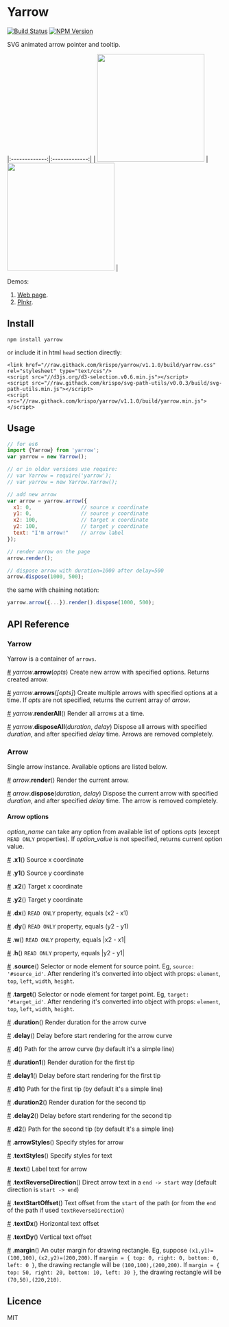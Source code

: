# Yarrow
[![Build Status](https://travis-ci.org/krispo/yarrow.svg?branch=master)](https://travis-ci.org/krispo/yarrow)
[![NPM Version](http://img.shields.io/npm/v/yarrow.svg?style=flat)](https://www.npmjs.org/package/yarrow)

SVG animated arrow pointer and tooltip. 

|:-------------:|:-------------:|
| <img src="http://i.imgur.com/BQbc9m1.png" width="250"> | <img src="http://i.imgur.com/UymjfkJ.png" width="250"> |

Demos:

1. [Web page](http://krispo.github.io/yarrow/).
2. [Plnkr](http://plnkr.co/edit/jUGsAw?p=preview).

## Install

    npm install yarrow

or include it in html `head` section directly:

    <link href="//raw.githack.com/krispo/yarrow/v1.1.0/build/yarrow.css" rel="stylesheet" type="text/css"/>
    <script src="//d3js.org/d3-selection.v0.6.min.js"></script>
    <script src="//raw.githack.com/krispo/svg-path-utils/v0.0.3/build/svg-path-utils.min.js"></script>
    <script src="//raw.githack.com/krispo/yarrow/v1.1.0/build/yarrow.min.js"></script>
  
## Usage

```js
// for es6
import {Yarrow} from 'yarrow';
var yarrow = new Yarrow();

// or in older versions use require:
// var Yarrow = require('yarrow');
// var yarrow = new Yarrow.Yarrow(); 

// add new arrow
var arrow = yarrow.arrow({
  x1: 0,                // source x coordinate
  y1: 0,                // source y coordinate
  x2: 100,              // target x coordinate
  y2: 100,              // target y coordinate
  text: "I'm arrow!"    // arrow label    
});

// render arrow on the page
arrow.render();

// dispose arrow with duration=1000 after delay=500
arrow.dispose(1000, 500);
```   

the same with chaining notation:

```js
yarrow.arrow({...}).render().dispose(1000, 500);
```

## API Reference

### Yarrow
Yarrow is a container of `arrows`.

<a name="yarrow_arrow" href="#yarrow_arrow">#</a> <i>yarrow</i>.<b>arrow</b>(<i>opts</i>)
Create new arrow with specified options. Returns created arrow.

<a name="yarrow_arrows" href="#yarrow_arrows">#</a> <i>yarrow</i>.<b>arrows</b>(<i>[opts]</i>)
Create multiple arrows with specified options at a time. If *opts* are not specified, returns the current array of *arrow*.  

<a name="yarrow_renderAll" href="#yarrow_renderAll">#</a> <i>yarrow</i>.<b>renderAll</b>(<i></i>)
Render all arrows at a time.

<a name="yarrow_disposeAll" href="#yarrow_disposeAll">#</a> <i>yarrow</i>.<b>disposeAll</b>(<i>duration</i>, <i> delay</i>)
Dispose all arrows with specified *duration*, and after specified *delay* time. Arrows are removed completely.

### Arrow
Single arrow instance. Available options are listed below.

<a name="arrow_render" href="#arrow_render">#</a> <i>arrow</i>.<b>render</b>(<i></i>)
Render the current arrow.

<a name="arrow_dispose" href="#arrow_dispose">#</a> <i>arrow</i>.<b>dispose</b>(<i>duration</i>, <i> delay</i>)
Dispose the current arrow with specified *duration*, and after specified *delay* time. The arrow is removed completely.


#### Arrow options
*option_name* can take any option from available list of options *opts* (except `READ ONLY` properties). If *option_value* is not specified, returns current option value.

<a name="_x1" href="#_x1">#</a> <i></i>.<b>x1</b>() 
Source x coordinate

<a name="_y1" href="#_y1">#</a> <i></i>.<b>y1</b>() 
Source y coordinate

<a name="_x2" href="#_x2">#</a> <i></i>.<b>x2</b>() 
Target x coordinate

<a name="_y2" href="#_y2">#</a> <i></i>.<b>y2</b>() 
Target y coordinate

<a name="_dx" href="#_dx">#</a> <i></i>.<b>dx</b>() 
`READ ONLY` property, equals (x2 - x1)

<a name="_dy" href="#_dy">#</a> <i></i>.<b>dy</b>() 
`READ ONLY` property, equals (y2 - y1)

<a name="_w" href="#_w">#</a> <i></i>.<b>w</b>() 
`READ ONLY` property, equals |x2 - x1|

<a name="_h" href="#_h">#</a> <i></i>.<b>h</b>() 
`READ ONLY` property, equals |y2 - y1|

<a name="_source" href="#_source">#</a> <i></i>.<b>source</b>() 
Selector or node element for source point. Eg, `source: '#source_id'`. After rendering it's converted into object with props: `element`, `top`, `left`, `width`, `height`.  

<a name="_target" href="#_target">#</a> <i></i>.<b>target</b>() 
Selector or node element for target point. Eg, `target: '#target_id'`. After rendering it's converted into object with props: `element`, `top`, `left`, `width`, `height`.
    
<a name="_duration" href="#_duration">#</a> <i></i>.<b>duration</b>() 
Render duration for the arrow curve

<a name="_delay" href="#_delay">#</a> <i></i>.<b>delay</b>() 
Delay before start rendering for the arrow curve

<a name="_d" href="#_d">#</a> <i></i>.<b>d</b>() 
Path for the arrow curve (by default it's a simple line) 
    
<a name="_duration1" href="#_duration1">#</a> <i></i>.<b>duration1</b>() 
Render duration for the first tip

<a name="_delay1" href="#_delay1">#</a> <i></i>.<b>delay1</b>() 
Delay before start rendering for the first tip

<a name="_d1" href="#_d1">#</a> <i></i>.<b>d1</b>() 
Path for the first tip (by default it's a simple line) 
        
<a name="_duration2" href="#_duration2">#</a> <i></i>.<b>duration2</b>() 
Render duration for the second tip

<a name="_delay2" href="#_delay2">#</a> <i></i>.<b>delay2</b>() 
Delay before start rendering for the second tip

<a name="_d2" href="#_d2">#</a> <i></i>.<b>d2</b>() 
Path for the second tip (by default it's a simple line) 
           
<a name="_arrowStyles" href="#_arrowStyles">#</a> <i></i>.<b>arrowStyles</b>() 
Specify styles for arrow

<a name="_textStyles" href="#_textStyles">#</a> <i></i>.<b>textStyles</b>() 
Specify styles for text
    
<a name="_text" href="#_text">#</a> <i></i>.<b>text</b>() 
Label text for arrow

<a name="_textReverseDirection" href="#_textReverseDirection">#</a> <i></i>.<b>textReverseDirection</b>() 
Direct arrow text in a `end -> start` way (default direction is `start -> end`) 

<a name="_textStartOffset" href="#_textStartOffset">#</a> <i></i>.<b>textStartOffset</b>() 
Text offset from the `start` of the path (or from the `end` of the path if used `textReverseDirection`)

<a name="_textDx" href="#_textDx">#</a> <i></i>.<b>textDx</b>() 
Horizontal text offset

<a name="_textDy" href="#_textDy">#</a> <i></i>.<b>textDy</b>() 
Vertical text offset

<a name="_margin" href="#_margin">#</a> <i></i>.<b>margin</b>() 
An outer margin for drawing rectangle. Eg, suppose `(x1,y1)=(100,100)`, `(x2,y2)=(200,200)`. 
If `margin = { top: 0, right: 0, bottom: 0, left: 0 }`, the drawing rectangle will be `(100,100),(200,200)`. 
If `margin = { top: 50, right: 20, bottom: 10, left: 30 }`, the drawing rectangle will be `(70,50),(220,210)`. 

## Licence
MIT